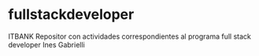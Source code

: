 # fullstackdeveloper
ITBANK
Repositor con actividades correspondientes 
al programa full stack developer
Ines Gabrielli

